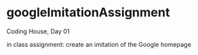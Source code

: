 # googleImitationAssignment

Coding House, Day 01

in class assignment: create an imitation of the Google homepage
